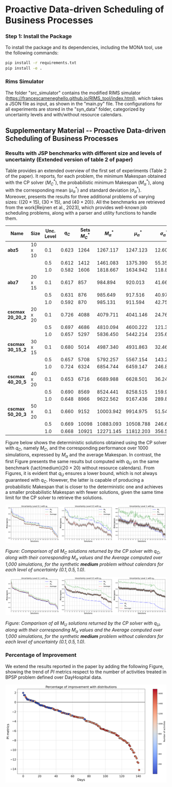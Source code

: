 # Proactive Data-driven Scheduling of Business Processes


### Step 1: Install the Package

To install the package and its dependencies, including the MONA tool, use the following commands:

```bash
pip install -r requirements.txt
pip install -e .
```

### Rims Simulator

The folder "src_simulator" contains the modified RIMS simulator (https://francescameneghello.github.io/RIMS_tool/index.html), which takes a JSON file as input, as shown in the "main.py" file.
The configurations for all experiments are stored in the "syn_data" folder, categorized by uncertainty levels and with/without resource calendars.

## Supplementary Material -- Proactive Data-driven Scheduling of Business Processes

### Results with JSP benchmarks with different size and levels of uncertainty (Extended version of table 2 of paper)

Table provides an extended overview of the first set of experiments (Table 2 of the paper). 
It reports, for each problem, the minimum Makespan obtained with the CP solver ($M^*_{C}$), the probabilistic minimum Makespan ($M^*_{\alpha}$), along with the corresponding mean ($\mu^*_{\alpha}$) and standard deviation ($\sigma^*_{\alpha}$).  
Moreover, presents the results for three additional problems of varying sizes: \{($20 \times 15$), ($30 \times 15$), and ($40 \times 20$)\}. 
All the benchmarks are retrieved from the work[Reijnen et al., 2023], which provides well-known job scheduling problems, along with a parser and utility functions to handle them.

| Name        | Size     | Unc. Level | $q_C$ | Sets $M^*_C$ | $M^*_{α}$ | $\mu^*_{α}$ | $\sigma^*_{α}$ | NP   | Calendars $M^*_C$ | $M^*_{α}$ | $\mu^*_{α}$ | $\sigma^*_{α}$ | NP   |
|-------------|----------|------------|-------|--------------|-----------|-------------|----------------|------|-------------------|-----------|-------------|----------------|------|
| **abz5**    | 10 x 10  | 0.1        | 0.623 | 1264         | 1267.117  | 1247.123    | 12.605         | 1.00 | 6306              | 6318.929  | 6311.387    | 34.791         | 1.00 |
|             |          | 0.5        | 0.612 | 1412         | 1461.083  | 1375.390    | 55.351         | 1.03 | 6522              | 6557.094  | 6530.092    | 309.877        | 1.00 |
|             |          | 1.0        | 0.582 | 1606         | 1818.667  | 1634.942    | 118.814        | 1.13 | 10592             | 12012.313 | 10405.540   | 1254.506       | 1.13 |
| **abz7**    | 20 x 15  | 0.1        | 0.617 | 857          | 984.894   | 920.013     | 41.663         | 1.15 | 10532             | 10544.230 | 10550.919   | 181.384        | 1.00 |
|             |          | 0.5        | 0.631 | 876          | 985.649   | 917.516     | 40.973         | 1.12 | 10845             | 10880.421 | 10884.615   | 261.896        | 1.00 |
|             |          | 1.0        | 0.592 | 870          | 985.131   | 911.594     | 42.759         | 1.13 | 10584             | 11672.917 | 10672.633   | 340.185        | 1.10 |
| **cscmax 20\_20\_2** | 20 x 20  | 0.1        | 0.726 | 4088         | 4079.711  | 4041.146    | 24.760         | 0.99 | 17305             | 17310.267 | 17305.266   | 136.515        | 1.00 |
|             |          | 0.5        | 0.697 | 4686         | 4810.094  | 4600.222    | 121.340        | 1.03 | 21413             | 23461.411 | 22547.239   | 790.885        | 1.10 |
|             |          | 1.0        | 0.657 | 5297         | 5836.450  | 5442.214    | 235.606        | 1.10 | 22802             | 27096.049 | 24824.725   | 1415.784       | 1.10 |
| **cscmax 30\_15\_2** | 30 x 15  | 0.1        | 0.680 | 5014         | 4987.340  | 4931.863    | 32.466         | 0.99 | 21701             | 21717.042 | 21711.987   | 4.136          | 1.00 |
|             |          | 0.5        | 0.657 | 5708         | 5792.257  | 5567.154    | 143.244        | 1.01 | 23417             | 24833.082 | 23561.022   | 464.668        | 1.06 |
|             |          | 1.0        | 0.724 | 6324         | 6854.744  | 6459.147    | 246.865        | 1.08 | 34605             | 34605.057 | 32865.581   | 837.235        | 1.00 |
| **cscmax 40\_20\_5** | 40 x 20  | 0.1        | 0.653 | 6716         | 6689.988  | 6628.501    | 36.241         | 0.99 | 33950             | 35390.976 | 34151.698   | 516.134        | 1.04 |
|             |          | 0.5        | 0.690 | 8569         | 8524.441  | 8258.515    | 159.984        | 0.99 | 32384             | 35267.634 | 33782.977   | 1389.356       | 1.09 |
|             |          | 1.0        | 0.648 | 8966         | 9622.562  | 9167.436    | 289.895        | 1.07 | 35523             | 43038.499 | 40990.318   | 2387.814       | 1.21 |
| **cscmax 50\_20\_3** | 50 x 20  | 0.1        | 0.660 | 9152         | 10003.942 | 9914.975    | 51.546         | 1.09 | 35227             | 35371.868 | 35386.501   | 385.263        | 1.00 |
|             |          | 0.5        | 0.669 | 10098        | 10883.093 | 10508.788   | 246.608        | 1.07 | 37071             | 42722.843 | 39524.659   | 2329.438       | 1.07 |
|             |          | 1.0        | 0.668 | 10921        | 12271.145 | 11812.203   | 356.501        | 1.12 | 44085             | 51451.363 | 46689.336   | 2154.574       | 1.18 |


Figure below shows the deterministic solutions obtained using the CP solver with $q_C$, namely $M_C$, and the corresponding performance over $1000$ simulations, expressed by $M_\alpha$ and the average Makespan. In contrast, the first Figure presents the same results but computed with $q_U$ on the same benchmark (\act{medium}($20 \times 20$) without resource calendars). From Figures, it is evident that $q_U$ ensures a lower bound, which is not always guaranteed with $q_C$. However, the latter is capable of producing a probabilistic Makespan that is closer to the deterministic one and achieves a smaller probabilistic Makespan with fewer solutions, given the same time limit for the CP solver to retrieve the solutions.

![Comparison of all $M_C$ solutions returned by the CP solver with $q_C$, along with their corresponding $M_{\alpha}$ values and the *Average* computed over 1,000 simulations, for the synthetic **medium** problem without calendars for each level of uncertainty ($0.1, 0.5, 1.0$).](images/q3_results.png)

*Figure: Comparison of all $M_C$ solutions returned by the CP solver with $q_C$, along with their corresponding $M_{\alpha}$ values and the *Average* computed over 1,000 simulations, for the synthetic **medium** problem without calendars for each level of uncertainty ($0.1, 0.5, 1.0$).*

![Comparison of all $M_U$ solutions returned by the CP solver with $q_U$, along with their corresponding $M_{\alpha}$ values and the *Average* computed over 1,000 simulations, for the synthetic **medium** problem without calendars for each level of uncertainty ($0.1, 0.5, 1.0$).](images/q1_results.png)

*Figure: Comparison of all $M_U$ solutions returned by the CP solver with $q_U$, along with their corresponding $M_{\alpha}$ values and the *Average* computed over 1,000 simulations, for the synthetic **medium** problem without calendars for each level of uncertainty ($0.1, 0.5, 1.0$).*


### Percentage of Improvement

We extend the results reported in the paper by adding the following Figure, showing the trend of $PI$ metrics respect to the number of activities treated in BPSP problem defined over DayHospital data. 

<img src="images/PI_metrics_distributions.png" alt="Alt Text" width="780">
